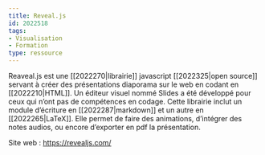 ```yaml
---
title: Reveal.js
id: 2022518
tags:
- Visualisation
- Formation
type: ressource
---
```


Reaveal.js est une [[2022270|librairie]] javascript [[2022325|open source]] servant à créer des présentations diaporama sur le web en codant en [[2022210|HTML]]. Un éditeur visuel nommé Slides a été développé pour ceux qui n’ont pas de compétences en codage. Cette librairie inclut un module d’écriture en [[2022287|markdown]] et un autre en [[2022265|LaTeX]]. Elle permet de faire des animations, d’intégrer des notes audios, ou encore d’exporter en pdf la présentation.

Site web : <https://revealjs.com/>

